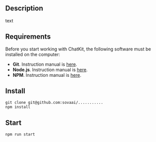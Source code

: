 ## Description
text

## Requirements

Before you start working with ChatKit, the following software must be installed on the computer:

* **Git**. Instruction manual is [here](https://git-scm.com/downloads).  
* **Node.js**. Instruction manual is [here](https://nodejs.org/en/download/).  
* **NPM**. Instruction manual is [here](https://docs.npmjs.com/downloading-and-installing-node-js-and-npm).  

## Install
```
git clone git@github.com:sovaai/...........   
npm install
```  

## Start
`npm run start`
